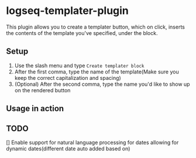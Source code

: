 # logseq-templater-plugin

This plugin allows you to create a templater button, which on click, inserts the contents of the template you've specified, under the block. 

## Setup
1. Use the slash menu and type `Create templater block`
2. After the first comma, type the name of the template(Make sure you keep the correct capitalization and spacing)
3. (Optional) After the second comma, type the name you'd like to show up on the rendered button



## Usage in action

## TODO
[] Enable support for natural language processing for dates allowing for dynamic dates(different date auto added based on)
